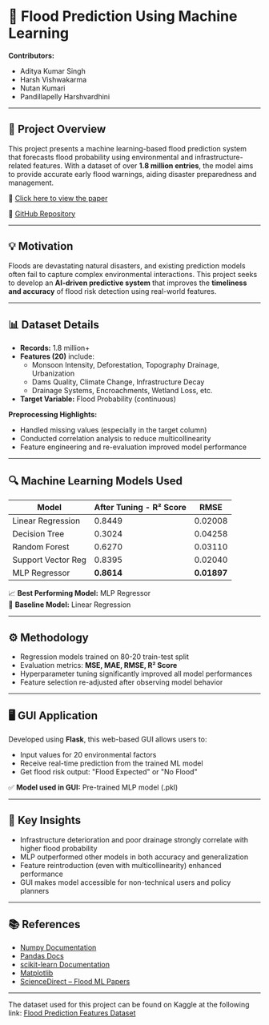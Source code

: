 # 🌊 Flood Prediction Using Machine Learning

**Contributors:**  
- Aditya Kumar Singh  
- Harsh Vishwakarma  
- Nutan Kumari  
- Pandillapelly Harshvardhini  

---

## 📌 Project Overview

This project presents a machine learning-based flood prediction system that forecasts flood probability using environmental and infrastructure-related features. With a dataset of over **1.8 million entries**, the model aims to provide accurate early flood warnings, aiding disaster preparedness and management.

🔗 [Click here to view the paper](https://drive.google.com/file/d/1Rw2EaneXeVW9R3IOw5alySRvvXidPvJi/view?usp=sharing)


🔗 [GitHub Repository](https://github.com/pandillapelly22345/Flood_Probability_Prediction)

---

## 💡 Motivation

Floods are devastating natural disasters, and existing prediction models often fail to capture complex environmental interactions. This project seeks to develop an **AI-driven predictive system** that improves the **timeliness and accuracy** of flood risk detection using real-world features.

---

## 📊 Dataset Details

- **Records:** 1.8 million+
- **Features (20)** include:
  - Monsoon Intensity, Deforestation, Topography Drainage, Urbanization
  - Dams Quality, Climate Change, Infrastructure Decay
  - Drainage Systems, Encroachments, Wetland Loss, etc.
- **Target Variable:** Flood Probability (continuous)

**Preprocessing Highlights:**
- Handled missing values (especially in the target column)
- Conducted correlation analysis to reduce multicollinearity
- Feature engineering and re-evaluation improved model performance

---

## 🔍 Machine Learning Models Used

| Model               | After Tuning - R² Score | RMSE      |
|--------------------|--------------------------|-----------|
| Linear Regression  | 0.8449                   | 0.02008   |
| Decision Tree      | 0.3024                   | 0.04258   |
| Random Forest      | 0.6270                   | 0.03110   |
| Support Vector Reg | 0.8395                   | 0.02040   |
| MLP Regressor      | **0.8614**               | **0.01897** |

📈 **Best Performing Model:** MLP Regressor  
📌 **Baseline Model:** Linear Regression

---

## ⚙️ Methodology

- Regression models trained on 80-20 train-test split
- Evaluation metrics: **MSE, MAE, RMSE, R² Score**
- Hyperparameter tuning significantly improved all model performances
- Feature selection re-adjusted after observing model behavior

---

## 🖥️ GUI Application

Developed using **Flask**, this web-based GUI allows users to:
- Input values for 20 environmental factors
- Receive real-time prediction from the trained ML model
- Get flood risk output: "Flood Expected" or "No Flood"

✅ **Model used in GUI:** Pre-trained MLP model (.pkl)

---

## 🔬 Key Insights

- Infrastructure deterioration and poor drainage strongly correlate with higher flood probability
- MLP outperformed other models in both accuracy and generalization
- Feature reintroduction (even with multicollinearity) enhanced performance
- GUI makes model accessible for non-technical users and policy planners

---

## 📚 References

- [Numpy Documentation](https://numpy.org/doc/)
- [Pandas Docs](https://pandas.pydata.org/docs/)
- [scikit-learn Documentation](https://scikit-learn.org/)
- [Matplotlib](https://matplotlib.org/)
- [ScienceDirect – Flood ML Papers](https://www.sciencedirect.com/science/article/pii/S2212420921001205)

---


The dataset used for this project can be found on Kaggle at the following link:
[Flood Prediction Features Dataset](https://www.kaggle.com/datasets/huli12/flood-prediction-features/data)

